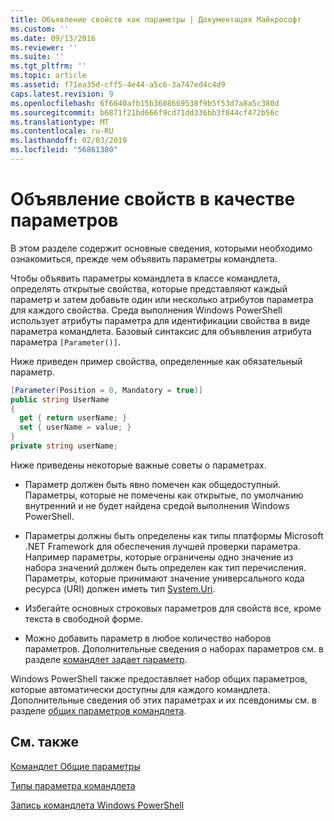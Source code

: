 ```yaml
---
title: Объявление свойств как параметры | Документация Майкрософт
ms.custom: ''
ms.date: 09/13/2016
ms.reviewer: ''
ms.suite: ''
ms.tgt_pltfrm: ''
ms.topic: article
ms.assetid: f71ea35d-cff5-4e44-a5c6-3a747ed4c4d9
caps.latest.revision: 9
ms.openlocfilehash: 6f6640afb15b3608669538f9b5f53d7a8a5c380d
ms.sourcegitcommit: b6871f21bd666f9cd71dd336bb3f844cf472b56c
ms.translationtype: MT
ms.contentlocale: ru-RU
ms.lasthandoff: 02/03/2019
ms.locfileid: "56861380"
---
```

# <a name="declaring-properties-as-parameters"></a>Объявление свойств в качестве параметров

В этом разделе содержит основные сведения, которыми необходимо ознакомиться, прежде чем объявить параметры командлета.

Чтобы объявить параметры командлета в классе командлета, определять открытые свойства, которые представляют каждый параметр и затем добавьте один или несколько атрибутов параметра для каждого свойства. Среда выполнения Windows PowerShell использует атрибуты параметра для идентификации свойства в виде параметра командлета. Базовый синтаксис для объявления атрибута параметра `[Parameter()]`.

Ниже приведен пример свойства, определенные как обязательный параметр.

```csharp
[Parameter(Position = 0, Mandatory = true)]
public string UserName
{
  get { return userName; }
  set { userName = value; }
}
private string userName;
```

Ниже приведены некоторые важные советы о параметрах.

- Параметр должен быть явно помечен как общедоступный. Параметры, которые не помечены как открытые, по умолчанию внутренний и не будет найдена средой выполнения Windows PowerShell.

- Параметры должны быть определены как типы платформы Microsoft .NET Framework для обеспечения лучшей проверки параметра. Например параметры, которые ограничены одно значение из набора значений должен быть определен как тип перечисления. Параметры, которые принимают значение универсального кода ресурса (URI) должен иметь тип [System.Uri](/dotnet/api/System.Uri).

- Избегайте основных строковых параметров для свойств все, кроме текста в свободной форме.

- Можно добавить параметр в любое количество наборов параметров. Дополнительные сведения о наборах параметров см. в разделе [командлет задает параметр](./cmdlet-parameter-sets.md).

Windows PowerShell также предоставляет набор общих параметров, которые автоматически доступны для каждого командлета. Дополнительные сведения об этих параметрах и их псевдонимы см. в разделе [общих параметров командлета](./common-parameter-names.md).

## <a name="see-also"></a>См. также

[Командлет Общие параметры](./common-parameter-names.md)

[Типы параметра командлета](./types-of-cmdlet-parameters.md)

[Запись командлета Windows PowerShell](./writing-a-windows-powershell-cmdlet.md)
